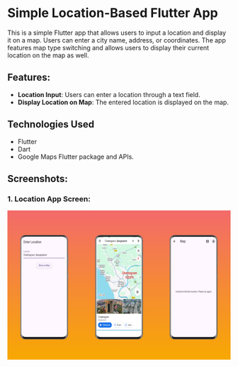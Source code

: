 # Simple Location-Based Flutter App

This is a simple Flutter app that allows users to input a location and display it on a map. Users can enter a city name, address, or coordinates. The app features map type switching and allows users to display their current location on the map as well.

## Features:
- **Location Input**: Users can enter a location through a text field.
- **Display Location on Map**: The entered location is displayed on the map.
  
## Technologies Used
- Flutter
- Dart
- Google Maps Flutter package and APIs.

## Screenshots:
### 1. Location App Screen:
![Location App](location_app.png)


